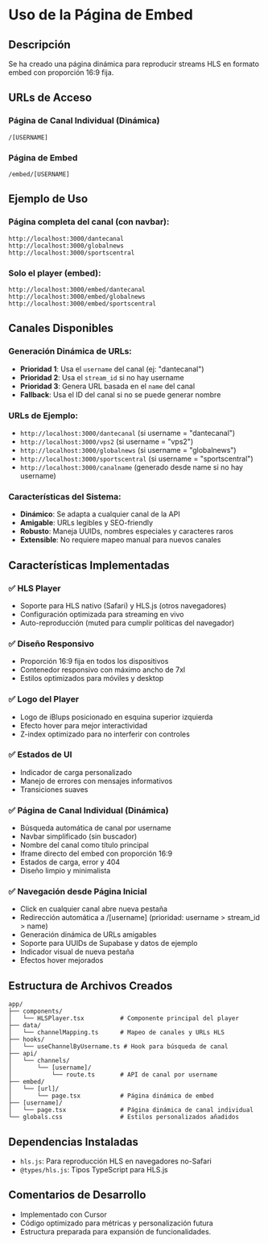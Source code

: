 # Uso de la Página de Embed

## Descripción
Se ha creado una página dinámica para reproducir streams HLS en formato embed con proporción 16:9 fija.

## URLs de Acceso

### Página de Canal Individual (Dinámica)
```
/[USERNAME]
```

### Página de Embed
```
/embed/[USERNAME]
```

## Ejemplo de Uso

### Página completa del canal (con navbar):
```
http://localhost:3000/dantecanal
http://localhost:3000/globalnews
http://localhost:3000/sportscentral
```

### Solo el player (embed):
```
http://localhost:3000/embed/dantecanal
http://localhost:3000/embed/globalnews
http://localhost:3000/embed/sportscentral
```

## Canales Disponibles

### Generación Dinámica de URLs:
- **Prioridad 1**: Usa el `username` del canal (ej: "dantecanal")
- **Prioridad 2**: Usa el `stream_id` si no hay username
- **Prioridad 3**: Genera URL basada en el `name` del canal
- **Fallback**: Usa el ID del canal si no se puede generar nombre

### URLs de Ejemplo:
- `http://localhost:3000/dantecanal` (si username = "dantecanal")
- `http://localhost:3000/vps2` (si username = "vps2")
- `http://localhost:3000/globalnews` (si username = "globalnews")
- `http://localhost:3000/sportscentral` (si username = "sportscentral")
- `http://localhost:3000/canalname` (generado desde name si no hay username)

### Características del Sistema:
- **Dinámico**: Se adapta a cualquier canal de la API
- **Amigable**: URLs legibles y SEO-friendly
- **Robusto**: Maneja UUIDs, nombres especiales y caracteres raros
- **Extensible**: No requiere mapeo manual para nuevos canales

## Características Implementadas

### ✅ HLS Player
- Soporte para HLS nativo (Safari) y HLS.js (otros navegadores)
- Configuración optimizada para streaming en vivo
- Auto-reproducción (muted para cumplir políticas del navegador)

### ✅ Diseño Responsivo
- Proporción 16:9 fija en todos los dispositivos
- Contenedor responsivo con máximo ancho de 7xl
- Estilos optimizados para móviles y desktop

### ✅ Logo del Player
- Logo de iBlups posicionado en esquina superior izquierda
- Efecto hover para mejor interactividad
- Z-index optimizado para no interferir con controles

### ✅ Estados de UI
- Indicador de carga personalizado
- Manejo de errores con mensajes informativos
- Transiciones suaves

### ✅ Página de Canal Individual (Dinámica)
- Búsqueda automática de canal por username
- Navbar simplificado (sin buscador)
- Nombre del canal como título principal
- Iframe directo del embed con proporción 16:9
- Estados de carga, error y 404
- Diseño limpio y minimalista

### ✅ Navegación desde Página Inicial
- Click en cualquier canal abre nueva pestaña
- Redirección automática a /[username] (prioridad: username > stream_id > name)
- Generación dinámica de URLs amigables
- Soporte para UUIDs de Supabase y datos de ejemplo
- Indicador visual de nueva pestaña
- Efectos hover mejorados

## Estructura de Archivos Creados

```
app/
├── components/
│   └── HLSPlayer.tsx          # Componente principal del player
├── data/
│   └── channelMapping.ts      # Mapeo de canales y URLs HLS
├── hooks/
│   └── useChannelByUsername.ts # Hook para búsqueda de canal
├── api/
│   └── channels/
│       └── [username]/
│           └── route.ts       # API de canal por username
├── embed/
│   └── [url]/
│       └── page.tsx           # Página dinámica de embed
├── [username]/
│   └── page.tsx               # Página dinámica de canal individual
└── globals.css                # Estilos personalizados añadidos
```

## Dependencias Instaladas
- `hls.js`: Para reproducción HLS en navegadores no-Safari
- `@types/hls.js`: Tipos TypeScript para HLS.js

## Comentarios de Desarrollo
- Implementado con Cursor
- Código optimizado para métricas y personalización futura
- Estructura preparada para expansión de funcionalidades.
